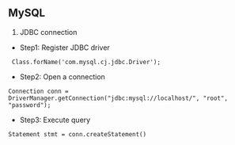 MySQL
----

1. JDBC connection

- Step1: Register JDBC driver

` Class.forName('com.mysql.cj.jdbc.Driver');`

- Step2: Open a connection

`Connection conn = DriverManager.getConnection("jdbc:mysql://localhost/", "root", "password");`

- Step3: Execute query

`Statement stmt = conn.createStatement()`